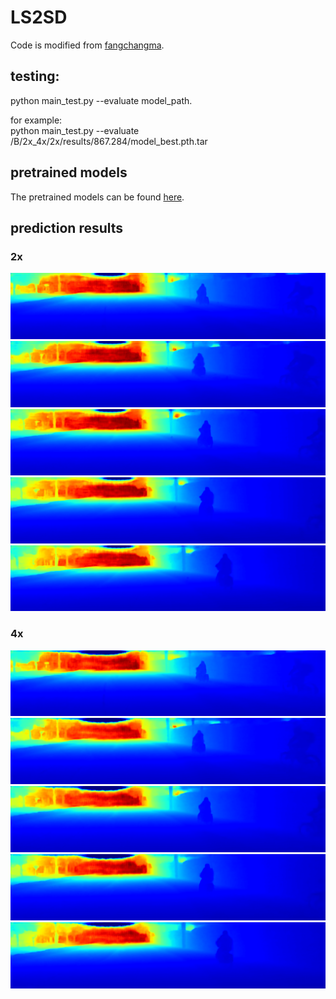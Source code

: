 # LS2SD
Code is modified from [fangchangma](https://github.com/fangchangma/self-supervised-depth-completion).
## testing:  
python main_test.py --evaluate model_path.  
  
for example:  
python main_test.py --evaluate /B/2x_4x/2x/results/867.284/model_best.pth.tar  
  
## pretrained models  
The pretrained models can be found [here](https://www.dropbox.com/sh/0ow2z3grt8xb1ub/AACo0yCrmghjqgAxL4xJsuRaa?dl=0).

## prediction results  
### 2x  
![image](https://github.com/anonymoustbd/LS2SD/blob/main/images/2x_predictions/0000000000_vis.png)  
![image](https://github.com/anonymoustbd/LS2SD/blob/main/images/2x_predictions/0000000001_vis.png)  
![image](https://github.com/anonymoustbd/LS2SD/blob/main/images/2x_predictions/0000000002_vis.png)  
![image](https://github.com/anonymoustbd/LS2SD/blob/main/images/2x_predictions/0000000003_vis.png)  
![image](https://github.com/anonymoustbd/LS2SD/blob/main/images/2x_predictions/0000000004_vis.png)   

### 4x  
![image](https://github.com/anonymoustbd/LS2SD/blob/main/images/4x_predictions/0000000000_vis.png)  
![image](https://github.com/anonymoustbd/LS2SD/blob/main/images/4x_predictions/0000000001_vis.png)  
![image](https://github.com/anonymoustbd/LS2SD/blob/main/images/4x_predictions/0000000002_vis.png)  
![image](https://github.com/anonymoustbd/LS2SD/blob/main/images/4x_predictions/0000000003_vis.png)  
![image](https://github.com/anonymoustbd/LS2SD/blob/main/images/4x_predictions/0000000004_vis.png)  
